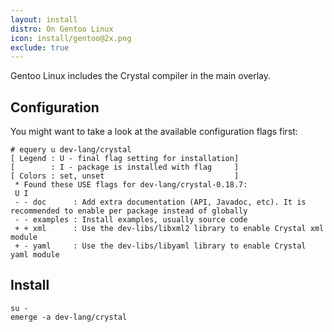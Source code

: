 ```yaml
---
layout: install
distro: On Gentoo Linux
icon: install/gentoo@2x.png
exclude: true
---
```


Gentoo Linux includes the Crystal compiler in the main overlay.

## Configuration

You might want to take a look at the available configuration flags first:

```
# equery u dev-lang/crystal
[ Legend : U - final flag setting for installation]
[        : I - package is installed with flag     ]
[ Colors : set, unset                             ]
 * Found these USE flags for dev-lang/crystal-0.18.7:
 U I
 - - doc      : Add extra documentation (API, Javadoc, etc). It is recommended to enable per package instead of globally
 - - examples : Install examples, usually source code
 + + xml      : Use the dev-libs/libxml2 library to enable Crystal xml module
 + - yaml     : Use the dev-libs/libyaml library to enable Crystal yaml module
```

## Install

```
su -
emerge -a dev-lang/crystal
```
